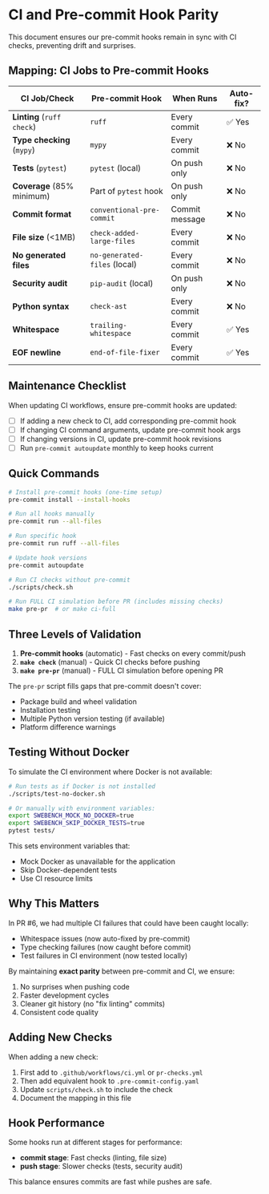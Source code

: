 # CI and Pre-commit Hook Parity

This document ensures our pre-commit hooks remain in sync with CI checks, preventing drift and surprises.

## Mapping: CI Jobs to Pre-commit Hooks

| CI Job/Check | Pre-commit Hook | When Runs | Auto-fix? |
|--------------|-----------------|-----------|-----------|
| **Linting** (`ruff check`) | `ruff` | Every commit | ✅ Yes |
| **Type checking** (`mypy`) | `mypy` | Every commit | ❌ No |
| **Tests** (`pytest`) | `pytest` (local) | On push only | ❌ No |
| **Coverage** (85% minimum) | Part of `pytest` hook | On push only | ❌ No |
| **Commit format** | `conventional-pre-commit` | Commit message | ❌ No |
| **File size** (<1MB) | `check-added-large-files` | Every commit | ❌ No |
| **No generated files** | `no-generated-files` (local) | Every commit | ❌ No |
| **Security audit** | `pip-audit` (local) | On push only | ❌ No |
| **Python syntax** | `check-ast` | Every commit | ❌ No |
| **Whitespace** | `trailing-whitespace` | Every commit | ✅ Yes |
| **EOF newline** | `end-of-file-fixer` | Every commit | ✅ Yes |

## Maintenance Checklist

When updating CI workflows, ensure pre-commit hooks are updated:

- [ ] If adding a new check to CI, add corresponding pre-commit hook
- [ ] If changing CI command arguments, update pre-commit hook args
- [ ] If changing versions in CI, update pre-commit hook revisions
- [ ] Run `pre-commit autoupdate` monthly to keep hooks current

## Quick Commands

```bash
# Install pre-commit hooks (one-time setup)
pre-commit install --install-hooks

# Run all hooks manually
pre-commit run --all-files

# Run specific hook
pre-commit run ruff --all-files

# Update hook versions
pre-commit autoupdate

# Run CI checks without pre-commit
./scripts/check.sh

# Run FULL CI simulation before PR (includes missing checks)
make pre-pr  # or make ci-full
```

## Three Levels of Validation

1. **Pre-commit hooks** (automatic) - Fast checks on every commit/push
2. **`make check`** (manual) - Quick CI checks before pushing
3. **`make pre-pr`** (manual) - FULL CI simulation before opening PR

The `pre-pr` script fills gaps that pre-commit doesn't cover:
- Package build and wheel validation
- Installation testing
- Multiple Python version testing (if available)
- Platform difference warnings

## Testing Without Docker

To simulate the CI environment where Docker is not available:

```bash
# Run tests as if Docker is not installed
./scripts/test-no-docker.sh

# Or manually with environment variables:
export SWEBENCH_MOCK_NO_DOCKER=true
export SWEBENCH_SKIP_DOCKER_TESTS=true
pytest tests/
```

This sets environment variables that:
- Mock Docker as unavailable for the application
- Skip Docker-dependent tests
- Use CI resource limits

## Why This Matters

In PR #6, we had multiple CI failures that could have been caught locally:
- Whitespace issues (now auto-fixed by pre-commit)
- Type checking failures (now caught before commit)
- Test failures in CI environment (now tested locally)

By maintaining **exact parity** between pre-commit and CI, we ensure:
1. No surprises when pushing code
2. Faster development cycles
3. Cleaner git history (no "fix linting" commits)
4. Consistent code quality

## Adding New Checks

When adding a new check:

1. First add to `.github/workflows/ci.yml` or `pr-checks.yml`
2. Then add equivalent hook to `.pre-commit-config.yaml`
3. Update `scripts/check.sh` to include the check
4. Document the mapping in this file

## Hook Performance

Some hooks run at different stages for performance:
- **commit stage**: Fast checks (linting, file size)
- **push stage**: Slower checks (tests, security audit)

This balance ensures commits are fast while pushes are safe.
